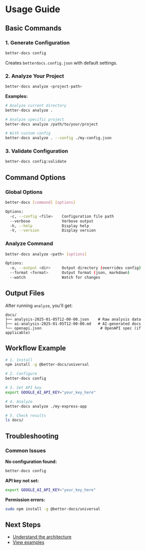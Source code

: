 # Usage Guide

## Basic Commands

### 1. Generate Configuration

```bash
better-docs config
```

Creates `betterdocs.config.json` with default settings.

### 2. Analyze Your Project

```bash
better-docs analyze <project-path>
```

**Examples:**

```bash
# Analyze current directory
better-docs analyze .

# Analyze specific project
better-docs analyze /path/to/your/project

# With custom config
better-docs analyze . --config ./my-config.json
```

### 3. Validate Configuration

```bash
better-docs config:validate
```

## Command Options

### Global Options

```bash
better-docs [command] [options]

Options:
  -c, --config <file>    Configuration file path
  --verbose              Verbose output
  -h, --help             Display help
  -V, --version          Display version
```

### Analyze Command

```bash
better-docs analyze <path> [options]

Options:
  -o, --output <dir>     Output directory (overrides config)
  --format <format>      Output format (json, markdown)
  --watch                Watch for changes
```

## Output Files

After running `analyze`, you'll get:

```
docs/
├── analysis-2025-01-05T12-00-00.json    # Raw analysis data
├── ai-analysis-2025-01-05T12-00-00.md   # AI-generated docs
└── openapi.json                          # OpenAPI spec (if applicable)
```

## Workflow Example

```bash
# 1. Install
npm install -g @better-docs/universal

# 2. Configure
better-docs config

# 3. Set API key
export GOOGLE_AI_API_KEY="your_key_here"

# 4. Analyze
better-docs analyze ./my-express-app

# 5. Check results
ls docs/
```

## Troubleshooting

### Common Issues

**No configuration found:**

```bash
better-docs config
```

**API key not set:**

```bash
export GOOGLE_AI_API_KEY="your_key_here"
```

**Permission errors:**

```bash
sudo npm install -g @better-docs/universal
```

## Next Steps

-   [Understand the architecture](./architecture.md)
-   [View examples](./examples.md)
